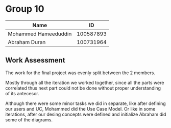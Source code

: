 # Group 10


| Name                 | ID        |
| ---------------------| ----------|
| Mohammed Hameeduddin | 100587893 |
| Abraham Duran        | 100731964 |

## Work Assessment
The work for the final project was evenly split between the 2 members. 

Mostly through all the iteration we worked together, since all the parts were correlated thus next part could not be done without proper understanding of its antecesor.

Although there were some minor tasks we did in separate, like after defining our users and UC, Mohammed did the Use Case Model. Or like in some iterations, after our desing concepts were defined and initialize Abraham did some of the diagrams.